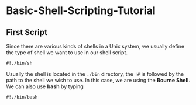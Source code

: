 # Basic-Shell-Scripting-Tutorial

## First Script
Since there are various kinds of shells in a Unix system, we usually define the type of shell we want to use in our shell script.
```
#!./bin/sh
```
Usually the shell is located in the `./bin` directory, the `!#` is followed by the path to the shell we wish to use. In this case, we are using the **Bourne Shell**. We can also use **bash** by typing
```
#!./bin/bash
```
